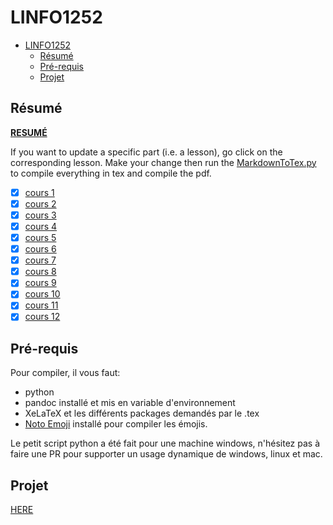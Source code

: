 # LINFO1252

- [LINFO1252](#linfo1252)
  - [Résumé](#résumé)
  - [Pré-requis](#pré-requis)
  - [Projet](#projet)

## Résumé

**[RESUMÉ](résumé/master.pdf)**

If you want to update a specific part (i.e. a lesson), go click on the corresponding lesson. Make your change then run the [MarkdownToTex.py](résumé/MarkdownToTeX.py) to compile everything in tex and compile the pdf.

- [x] [cours 1](résumé/cours1.md)
- [x] [cours 2](résumé/cours2.md)
- [x] [cours 3](résumé/cours3.md)
- [x] [cours 4](résumé/cours4.md)
- [x] [cours 5](résumé/cours5.md)
- [x] [cours 6](résumé/cours6.md)
- [x] [cours 7](résumé/cours7.md) 
- [x] [cours 8](résumé/cours8.md)
- [x] [cours 9](résumé/cours9.md)
- [x] [cours 10](résumé/cours10.md) 
- [x] [cours 11](résumé/cours11.md)
- [x] [cours 12](résumé/cours12.md)

## Pré-requis

Pour compiler, il vous faut:
- python
- pandoc installé et mis en variable d'environnement
- XeLaTeX et les différents packages demandés par le .tex
- [Noto Emoji](https://fonts.google.com/noto/specimen/Noto+Emoji) installé pour compiler les émojis.

Le petit script python a été fait pour une machine windows, n'hésitez pas à faire une PR pour supporter un usage dynamique de windows, linux et mac.

## Projet

[HERE](Inginious/P2)
